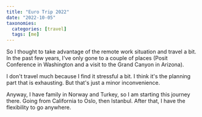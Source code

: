 ```yaml
---
title: "Euro Trip 2022"
date: "2022-10-05"
taxonomies:
  categories: [travel]
  tags: [me]
---
```


So I thought to take advantage of the remote work situation and travel a bit. In the past few years, I've only gone to a couple of places (Posit Conference in Washington and a visit to the Grand Canyon in Arizona).

I don't travel much because I find it stressful a bit. I think it's the planning part that is exhausting. But that's just a minor inconvenience.

Anyway, I have family in Norway and Turkey, so I am starting this journey there. Going from California to Oslo, then Istanbul. After that, I have the flexibility to go anywhere.
